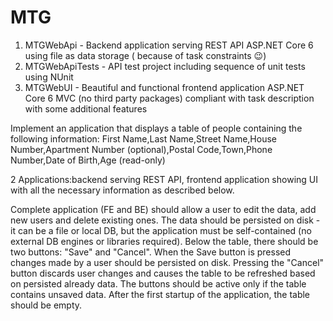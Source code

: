 # MTG
1.	MTGWebApi - Backend application serving REST API ASP.NET Core 6 using file as data storage ( because of task constraints 😉)
2.	MTGWebApiTests - API test project including sequence of unit tests using NUnit
3.	MTGWebUI - Beautiful and functional frontend application ASP.NET Core 6 MVC (no third party packages) compliant with task description with some additional features

Implement an application that displays a table of people containing the following information: First Name,Last Name,Street Name,House Number,Apartment Number (optional),Postal Code,Town,Phone Number,Date of Birth,Age (read-only)

2 Applications:backend serving REST API, frontend application showing UI with all the necessary information as described below.

Complete application (FE and BE) should allow a user to edit the data, add new users and delete existing ones. The data should be persisted on disk - it can be a file or local DB, but the application must be self-contained (no external DB engines or libraries required). Below the table, there should be two buttons: "Save" and "Cancel". When the Save button is pressed changes made by a user should be persisted on disk. Pressing the "Cancel" button discards user changes and causes the table to be refreshed based on persisted already data. The buttons should be active only if the table contains unsaved data. After the first startup of the application, the table should be empty.
